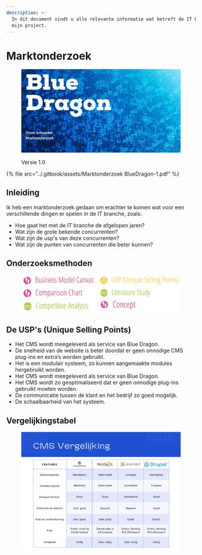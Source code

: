 ```yaml
---
description: >-
  In dit document vindt u alle relevante informatie wat betreft de IT branche en
  mijn project.
---
```


# Marktonderzoek

<figure><img src="../.gitbook/assets/vakmarktonderzoek.png" alt=""><figcaption><p>Versie 1.0</p></figcaption></figure>

{% file src="../.gitbook/assets/Marktonderzoek BlueDragon-1.pdf" %}

## Inleiding

Ik heb een marktonderzoek gedaan om erachter te komen wat voor een verschillende dingen er spelen in de IT branche, zoals:

* Hoe gaat het met de IT branche de afgelopen jaren?
* Wat zijn de grote bekende concurrenten?
* Wat zijn de usp's van deze concurrenten?
* Wat zijn de punten van concurrenten die beter kunnen?

## Onderzoeksmethoden

<figure><img src="../.gitbook/assets/cmdmethods.png" alt=""><figcaption></figcaption></figure>

## De USP's (Unique Selling Points)

* Het CMS wordt meegeleverd als service van Blue Dragon.
* De snelheid van de website is beter doordat er geen onnodige CMS plug-ins en extra’s worden gebruikt.
* Het is een modulair systeem, zo kunnen aangemaakte modules hergebruikt worden.
* Het CMS wordt meegeleverd als service van Blue Dragon.
* Het CMS wordt zo geoptimaliseerd dat er geen onnodige plug-ins gebruikt moeten worden.
* De communicatie tussen de klant en het bedrijf zo goed mogelijk.
* De schaalbaarheid van het systeem.

## Vergelijkingstabel



<figure><img src="../.gitbook/assets/Schermafbeelding 2022-09-22 om 11.14.14.png" alt=""><figcaption></figcaption></figure>
